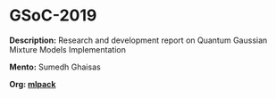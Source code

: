 # GSoC-2019

<b>Description:</b> Research and development report on Quantum Gaussian Mixture Models Implementation

<b>Mento:</b> Sumedh Ghaisas

<b>Org:<b> [mlpack](https://www.mlpack.org/)
